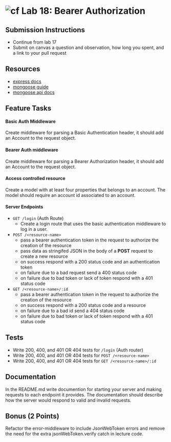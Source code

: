 ![cf](https://i.imgur.com/7v5ASc8.png) Lab 18: Bearer Authorization
======

## Submission Instructions
* Continue from lab 17
* Submit on canvas a question and observation, how long you spent, and a link to your pull request

## Resources
* [express docs](http://expressjs.com/en/4x/api.html)
* [mongoose guide](http://mongoosejs.com/docs/guide.html)
* [mongoose api docs](http://mongoosejs.com/docs/api.html)

## Feature Tasks  
#### Basic Auth Middleware
Create middleware for parsing a Basic Authentication header, it should add an Account to the request object. 

#### Bearer Auth middleware 
Create middleware for parsing a Bearer Authorization header, it should add an Account to the request object.

#### Access controlled resource 
Create a model with at least four properties that belongs to an account. The model should require an account id associated to an account.

#### Server Endpoints
* `GET /login` (Auth Route)
  * Create a login route that uses the basic authentication middleware to log in a user.
* `POST /<resource-name>` 
  * pass a bearer authentication token in the request to authorize the creation of the resource
  * pass data as stringifed JSON in the body of a **POST** request to create a new resource
  * on success respond with a 200 status code and an authentication token
  * on failure due to a bad request send a 400 status code
  * on failure due to bad token or lack of token respond with a 401 status code
* `GET /<resource-name>/:id` 
  * pass a bearer authentication token in the request to authorize the creation of the resource
  * on success respond with a 200 status code and a resource
  * on failure due to a bad id send a 404 status code
  * on failure due to bad token or lack of token respond with a 401 status code

## Tests
* Write 200, 400, and 401 OR 404 tests for `/login` (Auth router)
* Write 200, 400, and 401 OR 404 tests for `POST /<resource-name>`
* Write 200, 400, and 401 OR 404 tests for `GET /<resource-name>/:id`

## Documentation
In the README.md write documention for starting your server and making requests to each endpoint it provides. The documentation should describe how the server would respond to valid and invalid requests.

## Bonus (2 Points)
Refactor the error-middleware to include JsonWebToken errors and remove the need for the extra jsonWebToken.verify catch in lecture code.
